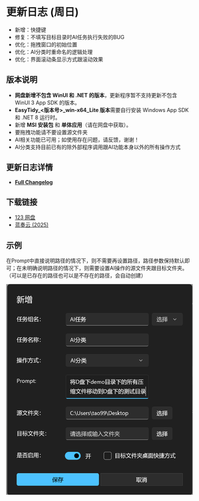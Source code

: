 # 更新日志 (周日)

- 新增：快捷键
- 修复：不填写目标目录时AI任务执行失败的BUG
- 优化：拖拽窗口的初始位置
- 优化：AI分类时重命名的逻辑处理
- 优化：界面滚动条显示方式跟滚动效果

## 版本说明

- **网盘新增不包含 WinUI 和 .NET 的版本**，更新程序暂不支持更新不包含 WinUI 3 App SDK 的版本。
- **EasyTidy_<版本号>_win-x64_Lite 版本**需要自行安装 Windows App SDK 和 .NET 8 运行时。
- 新增 **MSI 安装包** 和 **单体应用**（请在网盘中获取）。
- 要拖拽功能请不要设置源文件夹
- AI相关功能已可用；如使用存在问题，请反馈，谢谢！
- AI分类支持目前已有的除外部程序调用跟AI功能本身以外的所有操作方式

## 更新日志详情

- **[Full Changelog](https://github.com/SaboZhang/EasyTidy/compare/1.3.2.423...1.3.5.511)**

## 下载链接

- [123 网盘](https://www.123684.com/s/hbzgTd-fmmt)
- [蓝奏云 (2025)](https://wwoo.lanzouu.com/b02u2ne0eh)

## 示例

在Prompt中直接说明路径的情况下，则不需要再设置路径，路径参数保持默认即可；在未明确说明路径的情况下，则需要设置AI操作的源文件夹跟目标文件夹。（可以是已存在的路径也可以是不存在的路径，会自动创建）

![示例](image/PixPin_2025-05-13_09-26-14.png)
